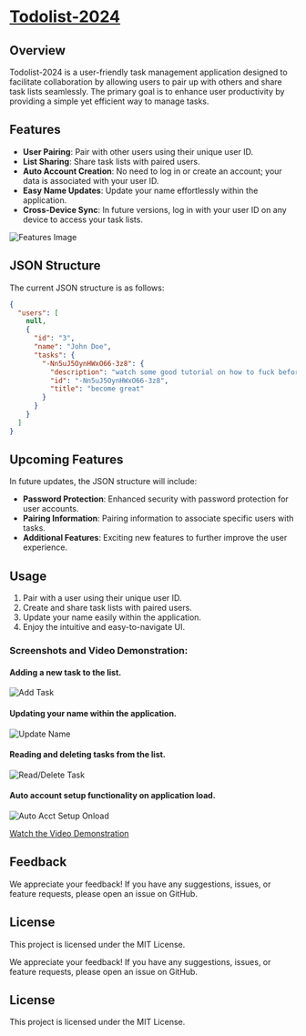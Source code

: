 # [Todolist-2024](https://todolist-2024.web.app/)

## Overview

Todolist-2024 is a user-friendly task management application designed to facilitate collaboration by allowing users to pair up with others and share task lists seamlessly. The primary goal is to enhance user productivity by providing a simple yet efficient way to manage tasks.

## Features

- **User Pairing**: Pair with other users using their unique user ID.
- **List Sharing**: Share task lists with paired users.
- **Auto Account Creation**: No need to log in or create an account; your data is associated with your user ID.
- **Easy Name Updates**: Update your name effortlessly within the application.
- **Cross-Device Sync**: In future versions, log in with your user ID on any device to access your task lists.

![Features Image](media/WhatsApp%20Image%202024-01-01%20at%2010.55.57%20PM.jpeg?raw=true)

## JSON Structure

The current JSON structure is as follows:

```json
{
  "users": [
    null,
    {
      "id": "3",
      "name": "John Doe",
      "tasks": {
        "-Nn5uJ5OynHWxO66-3z8": {
          "description": "watch some good tutorial on how to fuck before wednesday",
          "id": "-Nn5uJ5OynHWxO66-3z8",
          "title": "become great"
        }
      }
    }
  ]
}
```

## Upcoming Features

In future updates, the JSON structure will include:

- **Password Protection**: Enhanced security with password protection for user accounts.
- **Pairing Information**: Pairing information to associate specific users with tasks.
- **Additional Features**: Exciting new features to further improve the user experience.

## Usage

1. Pair with a user using their unique user ID.
2. Create and share task lists with paired users.
3. Update your name easily within the application.
4. Enjoy the intuitive and easy-to-navigate UI.

### Screenshots and Video Demonstration:


#### Adding a new task to the list.
  ![Add Task](media/WhatsApp%20Image%202024-01-01%20at%2010.55.53%20PM.jpeg?raw=true)


#### Updating your name within the application.

  ![Update Name](media/WhatsApp%20Image%202024-01-01%20at%2010.55.54%20PM.jpeg?raw=true)


#### Reading and deleting tasks from the list.

  ![Read/Delete Task](media/WhatsApp%20Image%202024-01-01%20at%2010.55.56%20PM.jpeg?raw=true)


#### Auto account setup functionality on application load.

  ![Auto Acct Setup Onload](media/WhatsApp%20Image%202024-01-01%20at%2010.55.57%20PM.jpeg?raw=true)

[Watch the Video Demonstration](media/WhatsApp%20Video%202024-01-01%20at%2010.56.14%20PM.mp4?raw=true)

## Feedback

We appreciate your feedback! If you have any suggestions, issues, or feature requests, please open an issue on GitHub.

## License

This project is licensed under the MIT License.


We appreciate your feedback! If you have any suggestions, issues, or feature requests, please open an issue on GitHub.

## License

This project is licensed under the MIT License.
